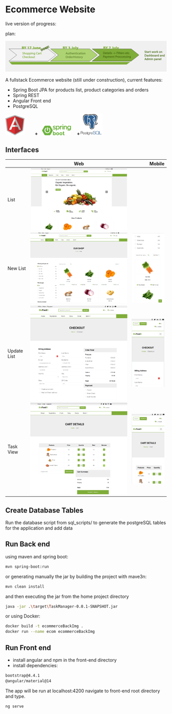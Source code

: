 # Ecommerce Website

live version of progress:

plan:

<img src="readme_images/releaseTimeline.png?raw=true" width="800" alt="springBoot logo" />

A fullstack Ecommerce website (still under construction), current features:
  * Spring Boot JPA for products list, product categories and orders
  * Spring REST
  * Angular Front end
  * PostgreSQL

<img src="readme_images/angularLogo.png?raw=true" width="60" alt="angular logo" />&emsp;
&emsp;**+**&emsp;<img src="readme_images/springBoot.png?raw=true" width="90" alt="springBoot logo" />
&emsp;**+**<img src="readme_images/postgreSqlLogo.png" width="70" alt="postgreSql logo" />

## Interfaces
|| Web | Mobile |
|:--|:-----:|-----:|
|List|<img src="readme_images/interfaces/index.png" width="300" alt="" />  |  <img src="readme_images/listList_mobile.png" width="210" alt="" />|
|New List|<img src="readme_images/interfaces/shop.png" width="310" alt="" />  | <img src="readme_images/interfaces/shop_mobile.png" width="210" alt="" /> |
|Update List| <img src="readme_images/interfaces/checkout.png" width="310" alt="" />  |  <img src="readme_images/interfaces/checkout_mobile.png" width="210" alt="" /> |
|Task View|<img src="readme_images/interfaces/cart_details.png" width="310" alt="" style="min-width:300px;" />|<img src="readme_images/interfaces/cart_details_mobile.png" width="210" alt="" />|

## Create Database Tables

Run the database script from sql_scripts/ to generate the postgreSQL tables for the application and add data


## Run Back end

using maven and spring boot:

```bash
mvn spring-boot:run
```
or generating manually the jar by building the project with mave3n:

```bash
mvn clean install
```

and then executing the jar from the home project directory

```bash
java -jar .\target\TaskManager-0.0.1-SNAPSHOT.jar
```

or using Docker:

```bash
docker build -t ecommerceBackImg .
docker run --name ecom ecommerceBackImg
```

## Run Front end

- install angular and npm in the front-end directory
- install dependencies:
```bash
bootstrap@4.4.1
@angular/material@14
```
The app will be run at localhost:4200
navigate to front-end root directory and type.

```bash
ng serve
```

